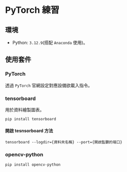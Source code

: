 # PyTorch 練習

## 環境

-   Python: `3.12.9`(搭配 `Anaconda` 使用)。

## 使用套件

### PyTorch

透過 `PyTorch` 官網設定對應設備欲載入指令。

### tensorboard

用於資料繪製圖表。

```shell
pip install tensorboard
```

#### 開啟 tesnsorboard 方法

```shell
tensorboard --logdir={資料夾名稱} --port={開啟監聽的端口}
```

### opencv-python

```shell
pip install opencv-python
```
